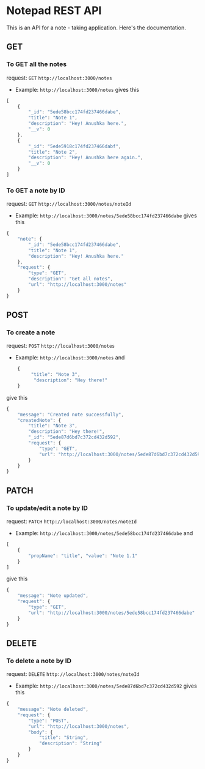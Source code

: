 # Notepad REST API
This is an API for a note - taking application.
Here's the documentation.

## GET
### To GET all the notes
request: `GET`
`
http://localhost:3000/notes
`
- Example:
`
http://localhost:3000/notes
`
gives this
```js
[
    {
        "_id": "5ede58bcc174fd237466dabe",
        "title": "Note 1",
        "description": "Hey! Anushka here.",
        "__v": 0
    },
    {
        "_id": "5ede5918c174fd237466dabf",
        "title": "Note 2",
        "description": "Hey! Anushka here again.",
        "__v": 0
    }
]
```

### To GET a note by ID
request: `GET`
`
http://localhost:3000/notes/noteId
`
- Example:
`
http://localhost:3000/notes/5ede58bcc174fd237466dabe
`
gives this
```js
{
    "note": {
        "_id": "5ede58bcc174fd237466dabe",
        "title": "Note 1",
        "description": "Hey! Anushka here."
    },
    "request": {
        "type": "GET",
        "description": "Get all notes",
        "url": "http://localhost:3000/notes"
    }
}
```

## POST
### To create a note
request: `POST`
`
http://localhost:3000/notes
`
- Example:
`
http://localhost:3000/notes
`
and
```js
    {
         "title": "Note 3",
          "description": "Hey there!"
    }
```
give this
```js
{
    "message": "Created note successfully",
    "createdNote": {
        "title": "Note 3",
        "description": "Hey there!",
        "_id": "5ede87d6bd7c372cd432d592",
        "request": {
            "type": "GET",
            "url": "http://localhost:3000/notes/5ede87d6bd7c372cd432d592"
        }
    }
}
```

## PATCH
### To update/edit a note by ID
request: `PATCH`
`
http://localhost:3000/notes/noteId
`
- Example:
`
http://localhost:3000/notes/5ede58bcc174fd237466dabe
`
and
```js
[
    {
        "propName": "title", "value": "Note 1.1"
    }
]
```
give this
```js
{
    "message": "Note updated",
    "request": {
        "type": "GET",
        "url": "http://localhost:3000/notes/5ede58bcc174fd237466dabe"
    }
}
```

## DELETE
### To delete a note by ID
request: `DELETE`
`
http://localhost:3000/notes/noteId
`
- Example:
`
http://localhost:3000/notes/5ede87d6bd7c372cd432d592
`
gives this
```js
{
    "message": "Note deleted",
    "request": {
        "type": "POST",
        "url": "http://localhost:3000/notes",
        "body": {
            "title": "String",
            "description": "String"
        }
    }
}
```
